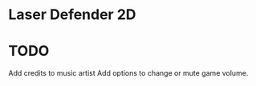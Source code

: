 # Laser Defender 2D

# TODO

Add credits to music artist
Add options to change or mute game volume.
